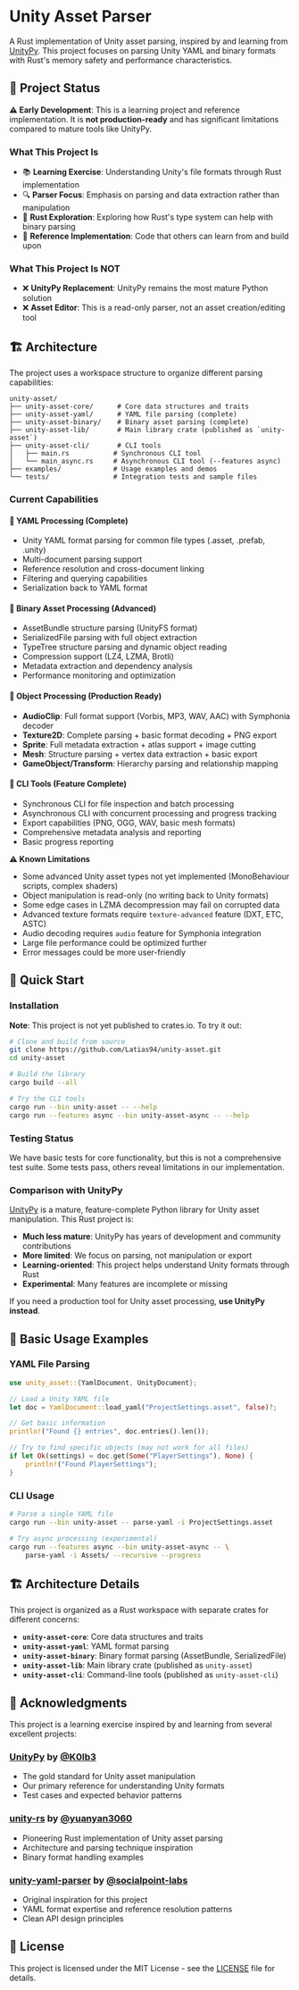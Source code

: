 # Unity Asset Parser

A Rust implementation of Unity asset parsing, inspired by and learning from [UnityPy](https://github.com/K0lb3/UnityPy). This project focuses on parsing Unity YAML and binary formats with Rust's memory safety and performance characteristics.

## 🎯 Project Status

**⚠️ Early Development**: This is a learning project and reference implementation. It is **not production-ready** and has significant limitations compared to mature tools like UnityPy.

### What This Project Is
- 📚 **Learning Exercise**: Understanding Unity's file formats through Rust implementation
- 🔍 **Parser Focus**: Emphasis on parsing and data extraction rather than manipulation
- 🦀 **Rust Exploration**: Exploring how Rust's type system can help with binary parsing
- 📖 **Reference Implementation**: Code that others can learn from and build upon

### What This Project Is NOT
- ❌ **UnityPy Replacement**: UnityPy remains the most mature Python solution
- ❌ **Asset Editor**: This is a read-only parser, not an asset creation/editing tool

## 🏗️ Architecture

The project uses a workspace structure to organize different parsing capabilities:

```text
unity-asset/
├── unity-asset-core/      # Core data structures and traits
├── unity-asset-yaml/      # YAML file parsing (complete)
├── unity-asset-binary/    # Binary asset parsing (complete)
├── unity-asset-lib/       # Main library crate (published as `unity-asset`)
├── unity-asset-cli/       # CLI tools
│   ├── main.rs           # Synchronous CLI tool
│   └── main_async.rs     # Asynchronous CLI tool (--features async)
├── examples/             # Usage examples and demos
└── tests/                # Integration tests and sample files
```

### Current Capabilities

#### 🔧 YAML Processing (Complete)
- Unity YAML format parsing for common file types (.asset, .prefab, .unity)
- Multi-document parsing support
- Reference resolution and cross-document linking
- Filtering and querying capabilities
- Serialization back to YAML format

#### 🔧 Binary Asset Processing (Advanced)
- AssetBundle structure parsing (UnityFS format)
- SerializedFile parsing with full object extraction
- TypeTree structure parsing and dynamic object reading
- Compression support (LZ4, LZMA, Brotli)
- Metadata extraction and dependency analysis
- Performance monitoring and optimization

#### 🔧 Object Processing (Production Ready)
- **AudioClip**: Full format support (Vorbis, MP3, WAV, AAC) with Symphonia decoder
- **Texture2D**: Complete parsing + basic format decoding + PNG export
- **Sprite**: Full metadata extraction + atlas support + image cutting
- **Mesh**: Structure parsing + vertex data extraction + basic export
- **GameObject/Transform**: Hierarchy parsing and relationship mapping

#### 🔧 CLI Tools (Feature Complete)
- Synchronous CLI for file inspection and batch processing
- Asynchronous CLI with concurrent processing and progress tracking
- Export capabilities (PNG, OGG, WAV, basic mesh formats)
- Comprehensive metadata analysis and reporting
- Basic progress reporting

**⚠️ Known Limitations**
- Some advanced Unity asset types not yet implemented (MonoBehaviour scripts, complex shaders)
- Object manipulation is read-only (no writing back to Unity formats)
- Some edge cases in LZMA decompression may fail on corrupted data
- Advanced texture formats require `texture-advanced` feature (DXT, ETC, ASTC)
- Audio decoding requires `audio` feature for Symphonia integration
- Large file performance could be optimized further
- Error messages could be more user-friendly

## 🚀 Quick Start

### Installation

**Note**: This project is not yet published to crates.io. To try it out:

```bash
# Clone and build from source
git clone https://github.com/Latias94/unity-asset.git
cd unity-asset

# Build the library
cargo build --all

# Try the CLI tools
cargo run --bin unity-asset -- --help
cargo run --features async --bin unity-asset-async -- --help
```

### Testing Status

We have basic tests for core functionality, but this is not a comprehensive test suite. Some tests pass, others reveal limitations in our implementation.

### Comparison with UnityPy

[UnityPy](https://github.com/K0lb3/UnityPy) is a mature, feature-complete Python library for Unity asset manipulation. This Rust project is:

- **Much less mature**: UnityPy has years of development and community contributions
- **More limited**: We focus on parsing, not manipulation or export
- **Learning-oriented**: This project helps understand Unity formats through Rust
- **Experimental**: Many features are incomplete or missing

If you need a production tool for Unity asset processing, **use UnityPy instead**.

## 📝 Basic Usage Examples

### YAML File Parsing

```rust
use unity_asset::{YamlDocument, UnityDocument};

// Load a Unity YAML file
let doc = YamlDocument::load_yaml("ProjectSettings.asset", false)?;

// Get basic information
println!("Found {} entries", doc.entries().len());

// Try to find specific objects (may not work for all files)
if let Ok(settings) = doc.get(Some("PlayerSettings"), None) {
    println!("Found PlayerSettings");
}
```

### CLI Usage

```bash
# Parse a single YAML file
cargo run --bin unity-asset -- parse-yaml -i ProjectSettings.asset

# Try async processing (experimental)
cargo run --features async --bin unity-asset-async -- \
    parse-yaml -i Assets/ --recursive --progress
```

## 🏗️ Architecture Details

This project is organized as a Rust workspace with separate crates for different concerns:

- **`unity-asset-core`**: Core data structures and traits
- **`unity-asset-yaml`**: YAML format parsing
- **`unity-asset-binary`**: Binary format parsing (AssetBundle, SerializedFile)
- **`unity-asset-lib`**: Main library crate (published as `unity-asset`)
- **`unity-asset-cli`**: Command-line tools (published as `unity-asset-cli`)

## 🙏 Acknowledgments

This project is a learning exercise inspired by and learning from several excellent projects:

### **[UnityPy](https://github.com/K0lb3/UnityPy)** by [@K0lb3](https://github.com/K0lb3)
- The gold standard for Unity asset manipulation
- Our primary reference for understanding Unity formats
- Test cases and expected behavior patterns

### **[unity-rs](https://github.com/yuanyan3060/unity-rs)** by [@yuanyan3060](https://github.com/yuanyan3060)
- Pioneering Rust implementation of Unity asset parsing
- Architecture and parsing technique inspiration
- Binary format handling examples

### **[unity-yaml-parser](https://github.com/socialpoint-labs/unity-yaml-parser)** by [@socialpoint-labs](https://github.com/socialpoint-labs)
- Original inspiration for this project
- YAML format expertise and reference resolution patterns
- Clean API design principles

## 📄 License

This project is licensed under the MIT License - see the [LICENSE](LICENSE) file for details.

